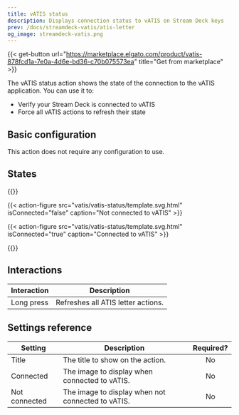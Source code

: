 ```yaml
---
title: vATIS status
description: Displays connection status to vATIS on Stream Deck keys
prev: /docs/streamdeck-vatis/atis-letter
og_image: streamdeck-vatis.png
---
```


{{< get-button url="https://marketplace.elgato.com/product/vatis-878fcd1a-7e0a-4d6e-bd36-c70b075573ea" title="Get from marketplace" >}}

The vATIS status action shows the state of the connection to the vATIS application. You can use it to:

- Verify your Stream Deck is connected to vATIS
- Force all vATIS actions to refresh their state

## Basic configuration

This action does not require any configuration to use.

## States

{{<action-figures>}}

<!-- Not connected -->

{{< action-figure src="vatis/vatis-status/template.svg.html" isConnected="false" caption="Not connected to vATIS" >}}

{{< action-figure src="vatis/vatis-status/template.svg.html" isConnected="true" caption="Connected to vATIS" >}}

{{</action-figures>}}

## Interactions

| Interaction | Description                        |
| ----------- | ---------------------------------- |
| Long press  | Refreshes all ATIS letter actions. |

## Settings reference

| Setting       | Description                                       | Required? |
| ------------- | ------------------------------------------------- | :-------: |
| Title         | The title to show on the action.                  |    No     |
| Connected     | The image to display when connected to vATIS.     |    No     |
| Not connected | The image to display when not connected to vATIS. |    No     |
